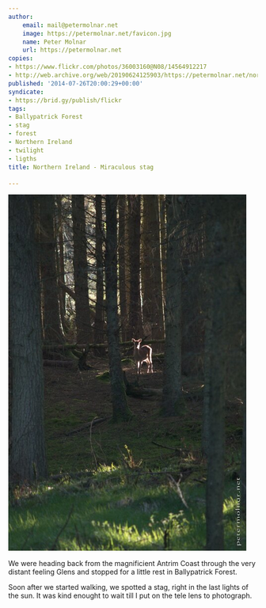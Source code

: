 ```yaml
---
author:
    email: mail@petermolnar.net
    image: https://petermolnar.net/favicon.jpg
    name: Peter Molnar
    url: https://petermolnar.net
copies:
- https://www.flickr.com/photos/36003160@N08/14564912217
- http://web.archive.org/web/20190624125903/https://petermolnar.net/northern-ireland-miraculous-stag/
published: '2014-07-26T20:00:29+00:00'
syndicate:
- https://brid.gy/publish/flickr
tags:
- Ballypatrick Forest
- stag
- forest
- Northern Ireland
- twilight
- ligths
title: Northern Ireland - Miraculous stag

---
```


![](northern-ireland-miraculous-stag.jpg)

We were heading back from the magnificient Antrim Coast through the very
distant feeling Glens and stopped for a little rest in Ballypatrick
Forest.

Soon after we started walking, we spotted a stag, right in the last
lights of the sun. It was kind enought to wait till I put on the tele
lens to photograph.